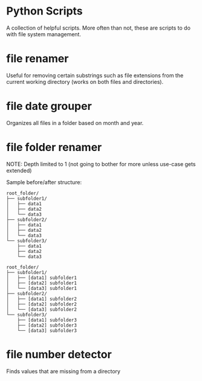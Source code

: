 # Python Scripts
A collection of helpful scripts. More often than not, these are scripts to do with file system management.

# file renamer
Useful for removing certain substrings such as file extensions from the current working directory (works on both files and directories).

# file date grouper
Organizes all files in a folder based on month and year.

# file folder renamer

NOTE: Depth limited to 1 (not going to bother for more unless use-case gets extended)

Sample before/after structure:
```
root_folder/
├── subfolder1/
│   ├── data1
│   ├── data2
│   └── data3
├── subfolder2/
│   ├── data1
│   ├── data2
│   └── data3
└── subfolder3/
    ├── data1
    ├── data2
    └── data3
```

```
root_folder/
├── subfolder1/
│   ├── [data1] subfolder1
│   ├── [data2] subfolder1
│   └── [data3] subfolder1
├── subfolder2/
│   ├── [data1] subfolder2
│   ├── [data2] subfolder2
│   └── [data3] subfolder2
└── subfolder3/
    ├── [data1] subfolder3
    ├── [data2] subfolder3
    └── [data3] subfolder3
```

# file number detector
Finds values that are missing from a directory